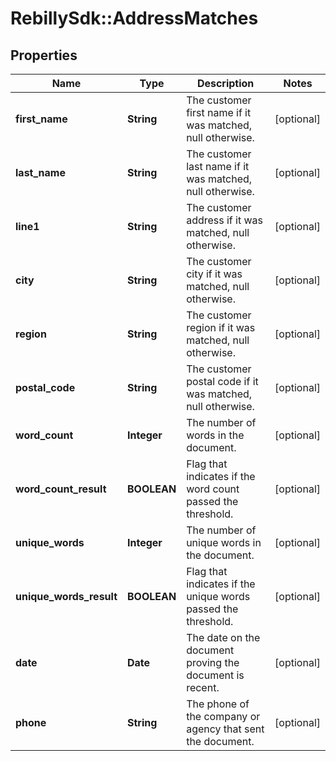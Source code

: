 # RebillySdk::AddressMatches

## Properties
Name | Type | Description | Notes
------------ | ------------- | ------------- | -------------
**first_name** | **String** | The customer first name if it was matched, null otherwise. | [optional] 
**last_name** | **String** | The customer last name if it was matched, null otherwise. | [optional] 
**line1** | **String** | The customer address if it was matched, null otherwise. | [optional] 
**city** | **String** | The customer city if it was matched, null otherwise. | [optional] 
**region** | **String** | The customer region if it was matched, null otherwise. | [optional] 
**postal_code** | **String** | The customer postal code if it was matched, null otherwise. | [optional] 
**word_count** | **Integer** | The number of words in the document. | [optional] 
**word_count_result** | **BOOLEAN** | Flag that indicates if the word count passed the threshold. | [optional] 
**unique_words** | **Integer** | The number of unique words in the document. | [optional] 
**unique_words_result** | **BOOLEAN** | Flag that indicates if the unique words passed the threshold. | [optional] 
**date** | **Date** | The date on the document proving the document is recent. | [optional] 
**phone** | **String** | The phone of the company or agency that sent the document. | [optional] 

